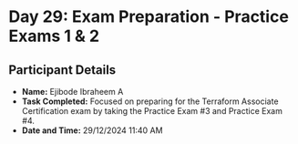 # Day 29: Exam Preparation - Practice Exams 1 & 2
## Participant Details

- **Name:** Ejibode Ibraheem A
- **Task Completed:** Focused on preparing for the Terraform Associate Certification exam by taking the Practice Exam #3 and Practice Exam #4.
- **Date and Time:** 29/12/2024 11:40 AM
